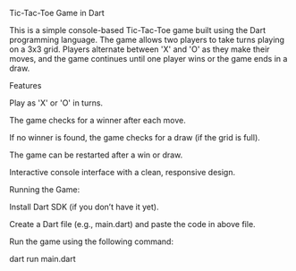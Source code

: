 Tic-Tac-Toe Game in Dart

This is a simple console-based Tic-Tac-Toe game built using the Dart programming language. The game allows 
two players to take turns playing on a 3x3 grid. Players alternate between 'X' and 'O' as they make their moves, and the game 
continues until one player wins or the game ends in a draw.

Features

Play as 'X' or 'O' in turns.

The game checks for a winner after each move.

If no winner is found, the game checks for a draw (if the grid is full).

The game can be restarted after a win or draw.

Interactive console interface with a clean, responsive design.

Running the Game:

Install Dart SDK (if you don’t have it yet).

Create a Dart file (e.g., main.dart) and paste the code in above file.

Run the game using the following command:

dart run main.dart
